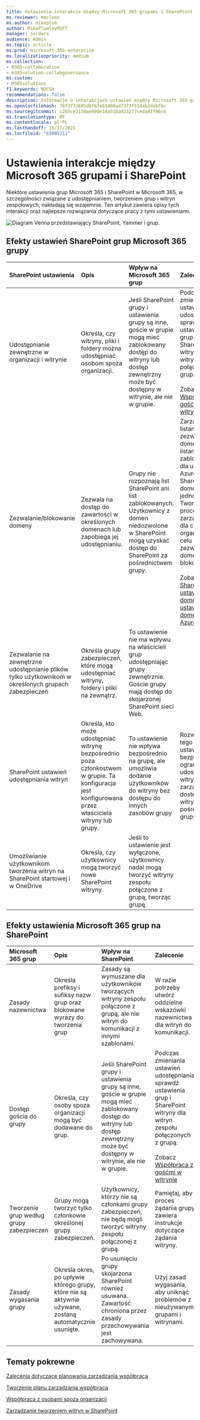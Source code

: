 ```yaml
---
title: Ustawienia interakcje między Microsoft 365 grupami i SharePoint
ms.reviewer: mmclean
ms.author: mikeplum
author: MikePlumleyMSFT
manager: serdars
audience: Admin
ms.topic: article
ms.prod: microsoft-365-enterprise
ms.localizationpriority: medium
ms.collection:
- M365-collaboration
- m365solution-collabgovernance
ms.custom:
- M365solutions
f1.keywords: NOCSH
recommendations: false
description: Informacje o interakcjach ustawień między Microsoft 365 grupami i SharePoint
ms.openlocfilehash: 76f3772685dbf67e61d68a47373f514ab2dabfbc
ms.sourcegitcommit: c2b5ce3150ae998e18a51bad23277cedad1f06c6
ms.translationtype: MT
ms.contentlocale: pl-PL
ms.lasthandoff: 11/17/2021
ms.locfileid: "63005211"
---
```

# <a name="settings-interactions-between-microsoft-365-groups-and-sharepoint"></a>Ustawienia interakcje między Microsoft 365 grupami i SharePoint

Niektóre ustawienia grup Microsoft 365 i SharePoint w Microsoft 365, w szczególności związane z udostępnianiem, tworzeniem grup i witryn  zespołowych, nakładają się wzajemnie. Ten artykuł zawiera opisy tych interakcji oraz najlepsze rozwiązania dotyczące pracy z tymi ustawieniami.

![Diagram Venna przedstawiający SharePoint, Yammer i grup.](../media/groups-sharepoint-venn.png)

## <a name="the-effects-of-sharepoint-settings-on-microsoft-365-groups"></a>Efekty ustawień SharePoint grup Microsoft 365 grupy

|SharePoint ustawienia|Opis|Wpływ na Microsoft 365 grup|Zalecenie|
|:-----------------|:----------|:-----------------------------|:-------------|
|Udostępnianie zewnętrzne w organizacji i witrynie|Określa, czy witryny, pliki i foldery można udostępniać osobom spoza organizacji.|Jeśli SharePoint grupy i ustawienia grupy są inne, goście w grupie mogą mieć zablokowany dostęp do witryny lub dostęp zewnętrzny może być dostępny w witrynie, ale nie w grupie.|Podczas zmieniania ustawień udostępniania sprawdź ustawienia grup i SharePoint witryny dla witryn zespołu połączonych z grupą.<br><br>Zobacz [Współpraca z gośćmi w witrynie](./collaborate-in-site.md).|
|Zezwalanie/blokowanie domeny|Zezwala na dostęp do zawartości w określonych domenach lub zapobiega jej udostępnianiu.|Grupy nie rozpoznają list SharePoint ani list zablokowanych. Użytkownicy z domen niedozwolone w SharePoint mogą uzyskać dostęp do SharePoint za pośrednictwem grupy.|Zarządzaj listami zezwalania na domeny i listami zablokowanymi dla usługi Azure AD SharePoint domenami jednocześnie. Tworzenie procesu zarządzania dla całej organizacji w celu zezwalania na domeny i blokowania ich.<br><br>Zobacz [SharePoint ustawień domeny i](/sharepoint/restricted-domains-sharing) [ustawienia domeny usługi Azure AD](/azure/active-directory/b2b/allow-deny-list)|
|Zezwalanie na zewnętrzne udostępnianie plików tylko użytkownikom w określonych grupach zabezpieczeń|Określa grupy zabezpieczeń, które mogą udostępniać witryny, foldery i pliki na zewnątrz.|To ustawienie nie ma wpływu na właścicieli grup udostępniając grupy zewnętrznie. Goście grupy mają dostęp do skojarzonej SharePoint sieci Web.||
|SharePoint ustawień udostępniania witryn|Określa, kto może udostępniać witrynę bezpośrednio poza członkostwem w grupie. Ta konfiguracja jest konfigurowana przez właściciela witryny lub grupy.|To ustawienie nie wpływa bezpośrednio na grupę, ale umożliwia dodanie użytkowników do witryny bez dostępu do innych zasobów grupy|Rozważ użycie tego ustawienia, aby bezpośrednio ograniczyć udostępnianie witryny i zarządzać dostępem do witryny za pośrednictwem grupy.|
|Umożliwianie użytkownikom tworzenia witryn na SharePoint startowej i w OneDrive|Określa, czy użytkownicy mogą tworzyć nowe SharePoint witryny.|Jeśli to ustawienie jest wyłączone, użytkownicy nadal mogą tworzyć witryny zespołu połączone z grupą, tworząc grupę.||

## <a name="the-effects-of-microsoft-365-groups-setting-on-sharepoint"></a>Efekty ustawienia Microsoft 365 grup na SharePoint

|Microsoft 365 grup|Opis|Wpływ na SharePoint|Zalecenie|
|:---------------------------|:----------|:-------------------|:-------------|
|Zasady nazewnictwa|Określa prefiksy i sufiksy nazw grup oraz blokowane wyrazy do tworzenia grup|Zasady są wymuszane dla użytkowników tworzących witryny zespołu połączone z grupą, ale nie witryn do komunikacji z innymi szablonami.|W razie potrzeby utwórz oddzielne wskazówki nazewnictwa dla witryn do komunikacji.|
|Dostęp gościa do grupy|Określa, czy osoby spoza organizacji mogą być dodawane do grup.|Jeśli SharePoint grupy i ustawienia grupy są inne, goście w grupie mogą mieć zablokowany dostęp do witryny lub dostęp zewnętrzny może być dostępny w witrynie, ale nie w grupie.|Podczas zmieniania ustawień udostępniania sprawdź ustawienia grup i SharePoint witryny dla witryn zespołu połączonych z grupą.<br><br>Zobacz [Współpraca z gośćmi w witrynie](./collaborate-in-site.md)|
|Tworzenie grup według grupy zabezpieczeń|Grupy mogą tworzyć tylko członkowie określonej grupy zabezpieczeń.|Użytkownicy, którzy nie są członkami grupy zabezpieczeń, nie będą mogli tworzyć witryny zespołu połączonej z grupą.|Pamiętaj, aby proces żądania grupy zawiera instrukcje dotyczące żądania witryny.|
|Zasady wygasania grupy|Określa okres, po upływie którego grupy, które nie są aktywnie używane, zostaną automatycznie usunięte.|Po usunięciu grupy skojarzona SharePoint również usuwana. Zawartość chroniona przez zasady przechowywania jest zachowywana.|Użyj zasad wygasania, aby uniknąć problemów z nieużywanymi grupami i witrynami.|

## <a name="related-topics"></a>Tematy pokrewne

[Zalecenia dotyczące planowania zarządzania współpracą](collaboration-governance-overview.md#collaboration-governance-planning-recommendations)

[Tworzenie planu zarządzania współpracą](collaboration-governance-first.md)

[Współpraca z osobami spoza organizacji](./collaborate-with-people-outside-your-organization.md)

[Zarządzanie tworzeniem witryn w SharePoint](/sharepoint/manage-site-creation)